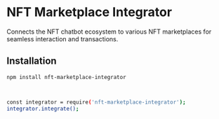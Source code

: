 # NFT Marketplace Integrator

Connects the NFT chatbot ecosystem to various NFT marketplaces for seamless interaction and transactions.

## Installation

```bash
npm install nft-marketplace-integrator



const integrator = require('nft-marketplace-integrator');
integrator.integrate();

```
